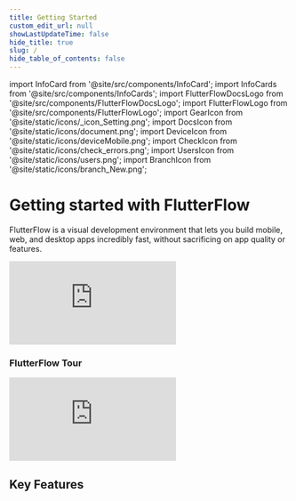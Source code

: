 ```yaml
---
title: Getting Started
custom_edit_url: null
showLastUpdateTime: false
hide_title: true
slug: /
hide_table_of_contents: false
---
```


import InfoCard from '@site/src/components/InfoCard';
import InfoCards from '@site/src/components/InfoCards';
import FlutterFlowDocsLogo from '@site/src/components/FlutterFlowDocsLogo';
import FlutterFlowLogo from '@site/src/components/FlutterFlowLogo';
import GearIcon from '@site/static/icons/_icon_Setting.png';
import DocsIcon from '@site/static/icons/document.png';
import DeviceIcon from '@site/static/icons/deviceMobile.png';
import CheckIcon from '@site/static/icons/check_errors.png';
import UsersIcon from '@site/static/icons/users.png';
import BranchIcon from '@site/static/icons/branch_New.png';




# Getting started with FlutterFlow
FlutterFlow is a visual development environment that lets you build mobile, web, and desktop apps incredibly fast, without sacrificing on app quality or features. 

<div class="video-container small"><iframe src="https://www.youtube.com/embed/gYOrgBrX4jM" title="YouTube video player" frameborder="0" allow="accelerometer; autoplay; clipboard-write; encrypted-media; gyroscope; picture-in-picture; web-share" referrerpolicy="strict-origin-when-cross-origin" allowfullscreen></iframe></div>

<InfoCards>
    <InfoCard title="Before You Begin" description="Ensure you meet system requirements and grasp technical concepts for smooth building in FlutterFlow." pagePath="/before-you-begin/setup-flutterflow" />
    <InfoCard   title="Explore FlutterFlow" description="Dive into the building blocks of the platform: projects, widgets, functions and more." pagePath="/resources"/> 
    

</InfoCards>


<InfoCards>
    <InfoCard  title="What's New in FlutterFlow" description="Updates, features, and the latest enhancements in FlutterFlow." pagePath="https://community.flutterflow.io/c/whats-new-in-flutterflow"/>
    <InfoCard   title="Community Forum" description="Join discussions, ask questions, and share insights with the FlutterFlow community." pagePath="https://community.flutterflow.io"/>
    <InfoCard title="Submit Bug Report" description="Encountered a bug in FlutterFlow? Help us improve by submitting a bug report." pagePath="/misc/submit-bug-report" />

</InfoCards>

<p></p>

### FlutterFlow Tour

<div class="video-container"><iframe src="https://www.youtube.com/embed/GpXjU-ieAKU?si=moIEUUGry24CdSJN" title="YouTube video player" frameborder="0" allow="accelerometer; autoplay; clipboard-write; encrypted-media; gyroscope; picture-in-picture; web-share" referrerpolicy="strict-origin-when-cross-origin" allowfullscreen></iframe></div>

## Key Features

<InfoCards>
  <InfoCard 
    icon="🚀" 
    title="Build your first app" 
    description="Learn how everything fits together and our top tips for creating stunning, powerful websites and apps." 
    pagePath="/quickstart"
    isLarge={true}
  />
  <InfoCard 
    icon="🔧" 
    title="Troubleshooting" 
    description="Resolve login issues and other known FlutterFlow issues." 
    pagePath="/troubleshooting"
  />
  <InfoCard 
    icon="🔗" 
    title="Integrations" 
    description="Connect to tools like Github, Netlify, Figma, Supabase, Stripe, and more." 
    pagePath="/ff-integrations"
  />
</InfoCards>